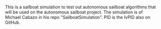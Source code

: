 This is a sailboat simulation to test out autonomous sailboat algorithms that will be used on the autonomous sailboat project.
The simulation is of Michael Cabazo in his repo "SailboatSimulation".
PID is the IvPID also on GitHub.